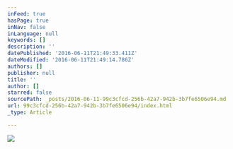 ```yaml
---
inFeed: true
hasPage: true
inNav: false
inLanguage: null
keywords: []
description: ''
datePublished: '2016-06-11T21:49:33.411Z'
dateModified: '2016-06-11T21:49:14.786Z'
authors: []
publisher: null
title: ''
author: []
starred: false
sourcePath: _posts/2016-06-11-99c3cfcd-256b-42a7-942b-3b7fe6506e94.md
url: 99c3cfcd-256b-42a7-942b-3b7fe6506e94/index.html
_type: Article

---
```

![](https://the-grid-user-content.s3-us-west-2.amazonaws.com/7fa8c3f0-2dce-4e13-b91e-b11bf42bfd53.jpg)